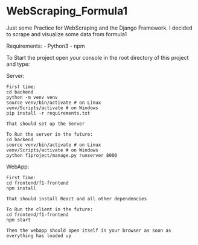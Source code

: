 # WebScraping_Formula1
Just some Practice for WebScraping and the Django Framework. I decided to scrape and visualize some data from formula1

Requirements:
    - Python3
    - npm

To Start the project open your console in the root directory of this project and type:

Server:

    First time: 
    cd backend
    python -m venv venv
    source venv/bin/activate # on Linux
    venv/Scripts/activate # on Windows
    pip install -r requirements.txt

    That should set up the Server

    To Run the server in the future:
    cd backend
    source venv/bin/activate # on Linux
    venv/Scripts/activate # on Windows
    python f1project/manage.py runserver 8000

WebApp:

    First Time:
    cd frontend/f1-frontend
    npm install

    That should install React and all other dependencies

    To Run the client in the future:
    cd frontend/f1-frontend
    npm start

    Then the webapp should open itself in your browser as soon as everything has loaded up